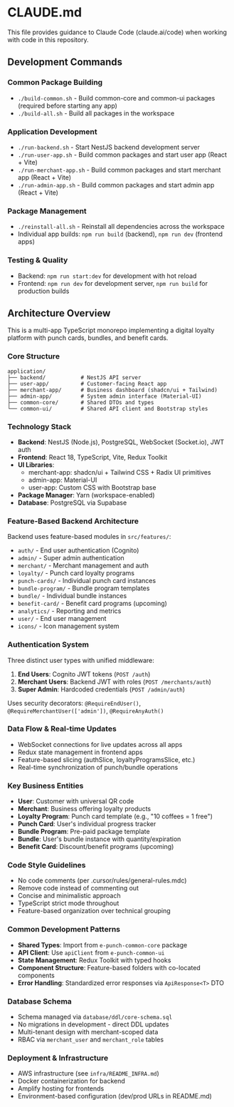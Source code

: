 # CLAUDE.md

This file provides guidance to Claude Code (claude.ai/code) when working with code in this repository.

## Development Commands

### Common Package Building
- `./build-common.sh` - Build common-core and common-ui packages (required before starting any app)
- `./build-all.sh` - Build all packages in the workspace

### Application Development
- `./run-backend.sh` - Start NestJS backend development server
- `./run-user-app.sh` - Build common packages and start user app (React + Vite)
- `./run-merchant-app.sh` - Build common packages and start merchant app (React + Vite)
- `./run-admin-app.sh` - Build common packages and start admin app (React + Vite)

### Package Management
- `./reinstall-all.sh` - Reinstall all dependencies across the workspace
- Individual app builds: `npm run build` (backend), `npm run dev` (frontend apps)

### Testing & Quality
- Backend: `npm run start:dev` for development with hot reload
- Frontend: `npm run dev` for development server, `npm run build` for production builds

## Architecture Overview

This is a multi-app TypeScript monorepo implementing a digital loyalty platform with punch cards, bundles, and benefit cards.

### Core Structure
```
application/
├── backend/           # NestJS API server
├── user-app/          # Customer-facing React app  
├── merchant-app/      # Business dashboard (shadcn/ui + Tailwind)
├── admin-app/         # System admin interface (Material-UI)
├── common-core/       # Shared DTOs and types
└── common-ui/         # Shared API client and Bootstrap styles
```

### Technology Stack
- **Backend**: NestJS (Node.js), PostgreSQL, WebSocket (Socket.io), JWT auth
- **Frontend**: React 18, TypeScript, Vite, Redux Toolkit
- **UI Libraries**: 
  - merchant-app: shadcn/ui + Tailwind CSS + Radix UI primitives
  - admin-app: Material-UI
  - user-app: Custom CSS with Bootstrap base
- **Package Manager**: Yarn (workspace-enabled)
- **Database**: PostgreSQL via Supabase

### Feature-Based Backend Architecture
Backend uses feature-based modules in `src/features/`:
- `auth/` - End user authentication (Cognito)
- `admin/` - Super admin authentication  
- `merchant/` - Merchant management and auth
- `loyalty/` - Punch card loyalty programs
- `punch-cards/` - Individual punch card instances
- `bundle-program/` - Bundle program templates
- `bundle/` - Individual bundle instances
- `benefit-card/` - Benefit card programs (upcoming)
- `analytics/` - Reporting and metrics
- `user/` - End user management
- `icons/` - Icon management system

### Authentication System
Three distinct user types with unified middleware:
1. **End Users**: Cognito JWT tokens (`POST /auth`)
2. **Merchant Users**: Backend JWT with roles (`POST /merchants/auth`) 
3. **Super Admin**: Hardcoded credentials (`POST /admin/auth`)

Uses security decorators: `@RequireEndUser()`, `@RequireMerchantUser(['admin'])`, `@RequireAnyAuth()`

### Data Flow & Real-time Updates
- WebSocket connections for live updates across all apps
- Redux state management in frontend apps
- Feature-based slicing (authSlice, loyaltyProgramsSlice, etc.)
- Real-time synchronization of punch/bundle operations

### Key Business Entities
- **User**: Customer with universal QR code
- **Merchant**: Business offering loyalty products
- **Loyalty Program**: Punch card template (e.g., "10 coffees = 1 free")
- **Punch Card**: User's individual progress tracker
- **Bundle Program**: Pre-paid package template 
- **Bundle**: User's bundle instance with quantity/expiration
- **Benefit Card**: Discount/benefit programs (upcoming)

### Code Style Guidelines
- No code comments (per .cursor/rules/general-rules.mdc)
- Remove code instead of commenting out
- Concise and minimalistic approach
- TypeScript strict mode throughout
- Feature-based organization over technical grouping

### Common Development Patterns
- **Shared Types**: Import from `e-punch-common-core` package
- **API Client**: Use `apiClient` from `e-punch-common-ui`
- **State Management**: Redux Toolkit with typed hooks
- **Component Structure**: Feature-based folders with co-located components
- **Error Handling**: Standardized error responses via `ApiResponse<T>` DTO

### Database Schema
- Schema managed via `database/ddl/core-schema.sql`
- No migrations in development - direct DDL updates
- Multi-tenant design with merchant-scoped data
- RBAC via `merchant_user` and `merchant_role` tables

### Deployment & Infrastructure  
- AWS infrastructure (see `infra/README_INFRA.md`)
- Docker containerization for backend
- Amplify hosting for frontends
- Environment-based configuration (dev/prod URLs in README.md)